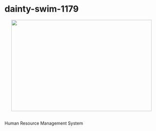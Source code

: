 # dainty-swim-1179
<p align="center">
  <img width="460" height="300" src="(https://github.com/aks-samanta/dainty-swim-1179/com/hrgiri/images/HR.png)">
</p>
<br>
Human Resource Management System

